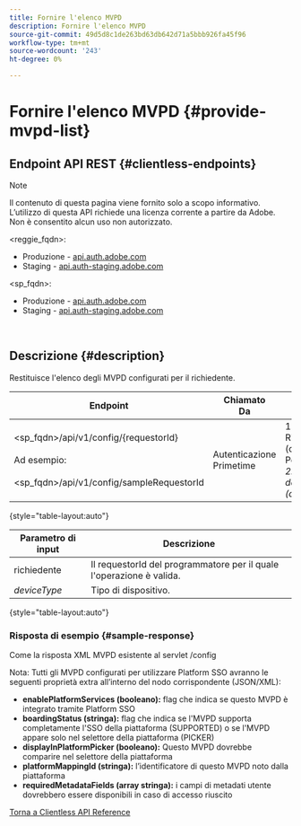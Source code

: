 ```yaml
---
title: Fornire l'elenco MVPD
description: Fornire l'elenco MVPD
source-git-commit: 49d5d8c1de263bd63db642d71a5bbb926fa45f96
workflow-type: tm+mt
source-wordcount: '243'
ht-degree: 0%

---
```



# Fornire l&#39;elenco MVPD {#provide-mvpd-list}

## Endpoint API REST {#clientless-endpoints}

>[!NOTE]
>
>Il contenuto di questa pagina viene fornito solo a scopo informativo. L’utilizzo di questa API richiede una licenza corrente a partire da Adobe. Non è consentito alcun uso non autorizzato.

&lt;reggie_fqdn>:

* Produzione - [api.auth.adobe.com](http://api.auth.adobe.com/)
* Staging - [api.auth-staging.adobe.com](http://api.auth-staging.adobe.com/)

&lt;sp_fqdn>:

* Produzione - [api.auth.adobe.com](http://api.auth.adobe.com/)
* Staging - [api.auth-staging.adobe.com](http://api.auth-staging.adobe.com/)

 </br>

## Descrizione {#description}

Restituisce l&#39;elenco degli MVPD configurati per il richiedente.

| Endpoint | Chiamato  </br>Da | Ingresso   </br>Parametri | HTTP  </br>Metodo | Risposta | HTTP  </br>Risposta |
| --- | --- | --- | --- | --- | --- |
| &lt;sp_fqdn>/api/v1/config/{requestorId}</br></br>Ad esempio:</br></br>&lt;sp_fqdn>/api/v1/config/sampleRequestorId | Autenticazione Primetime | 1. Richiedente</br>    (componente Percorso)</br>_2.  deviceType (obsoleto)_ | GET | XML o JSON contenente l’elenco degli MVPD. | 200 |

{style=&quot;table-layout:auto&quot;}


| Parametro di input | Descrizione |
| --------------- | ------------------------------------------------------------- |
| richiedente | Il requestorId del programmatore per il quale l&#39;operazione è valida. |
| *deviceType* | Tipo di dispositivo. |

{style=&quot;table-layout:auto&quot;}

### Risposta di esempio {#sample-response}

Come la risposta XML MVPD esistente al servlet /config

Nota: Tutti gli MVPD configurati per utilizzare Platform SSO avranno le seguenti proprietà extra all’interno del nodo corrispondente (JSON/XML):

* **enablePlatformServices (booleano):** flag che indica se questo MVPD è integrato tramite Platform SSO
* **boardingStatus (stringa):** flag che indica se l&#39;MVPD supporta completamente l&#39;SSO della piattaforma (SUPPORTED) o se l&#39;MVPD appare solo nel selettore della piattaforma (PICKER)
* **displayInPlatformPicker (booleano):** Questo MVPD dovrebbe comparire nel selettore della piattaforma
* **platformMappingId (stringa):** l’identificatore di questo MVPD noto dalla piattaforma
* **requiredMetadataFields (array stringa):** i campi di metadati utente dovrebbero essere disponibili in caso di accesso riuscito


[Torna a Clientless API Reference](http://tve.helpdocsonline.com/clientless-api-reference)
